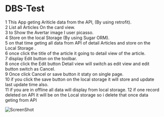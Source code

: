 # DBS-Test
1   This App geting Ariticle data from the API, (By using retrofit).<br>
2	  List all Articles On the card view.<br>
3	  to Show the Avertar image I user picasso.<br>
4	  Store on the local Storage (By using Sugar ORM).<br>
5   on that time geting all data from API of detail Articles and store on the Local Storage .<br>
6	  once click the title of the article it going to detail view of the article.<br>
7	  display Edit button on the toolbar.<br>
8	  once click the Edit button Detail view will switch as edit view and edit button switch as Cancel.<br>
9	  Once click Cancel or save button it staty on single page.<br>
10	if you click the save button on the local storage it will store and update last update time also.<br>
11	if you are in offline  all data will display from local storage.
12  if one record deleted on API it will be on the Local storage so i delete that once data geting from API

![ScreenShot](https://github.com/)
